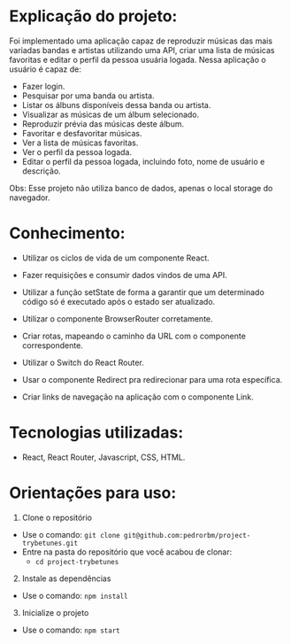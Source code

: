 # Explicação do projeto:

Foi implementado uma aplicação capaz de reproduzir músicas das mais variadas bandas e artistas utilizando uma API, criar uma lista de músicas favoritas e editar o perfil da pessoa usuária logada. Nessa aplicação o usuário é capaz de:

- Fazer login.
- Pesquisar por uma banda ou artista.
- Listar os álbuns disponíveis dessa banda ou artista.
- Visualizar as músicas de um álbum selecionado.
- Reproduzir prévia das músicas deste álbum.
- Favoritar e desfavoritar músicas.
- Ver a lista de músicas favoritas.
- Ver o perfil da pessoa logada.
- Editar o perfil da pessoa logada, incluindo foto, nome de usuário e descrição.
  
Obs: Esse projeto não utiliza banco de dados, apenas o local storage do navegador.

# Conhecimento:

- Utilizar os ciclos de vida de um componente React.

- Fazer requisições e consumir dados vindos de uma API.

- Utilizar a função setState de forma a garantir que um determinado código só é executado após o estado ser atualizado.

- Utilizar o componente BrowserRouter corretamente.

- Criar rotas, mapeando o caminho da URL com o componente correspondente.

- Utilizar o Switch do React Router.

- Usar o componente Redirect pra redirecionar para uma rota específica.

- Criar links de navegação na aplicação com o componente Link.

# Tecnologias utilizadas:
- React, React Router, Javascript, CSS, HTML.

# Orientações para uso:

1. Clone o repositório
- Use o comando: `git clone git@github.com:pedrorbm/project-trybetunes.git`
- Entre na pasta do repositório que você acabou de clonar:
  - `cd project-trybetunes`

2. Instale as dependências
- Use o comando: `npm install`

3. Inicialize o projeto
- Use o comando: `npm start`

